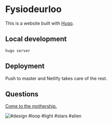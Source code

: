 # Fysiodeurloo

This is a website built with [Hugo](https://gohugo.io/).

## Local development

```
hugo server
```

## Deployment

Push to master and Netlify takes care of the rest.

## Questions

[Come to the mothership.](https://www.spacebabies.nl/)

![#design #loop #light #stars #alien](https://media2.giphy.com/media/26BoCVdjSJOWT0Fpu/giphy.gif)
